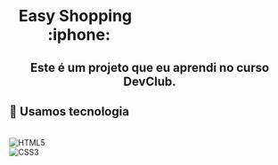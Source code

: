 <h1 align="center" style="    max-width: 250px;
    margin: 30px 0;">
    <br>
    Easy Shopping &nbsp; :iphone:
</h1> 
<h2 align="center">
 Este é um projeto que eu aprendi no curso DevClub.
</h2>

## :rocket: Usamos tecnologia


 <br>![HTML5](https://img.shields.io/badge/html5-%23E34F26.svg?style=for-the-badge&logo=html5&logoColor=white) 
 <br> ![CSS3](https://img.shields.io/badge/css3-%231572B6.svg?style=for-the-badge&logo=css3&logoColor=white) 
